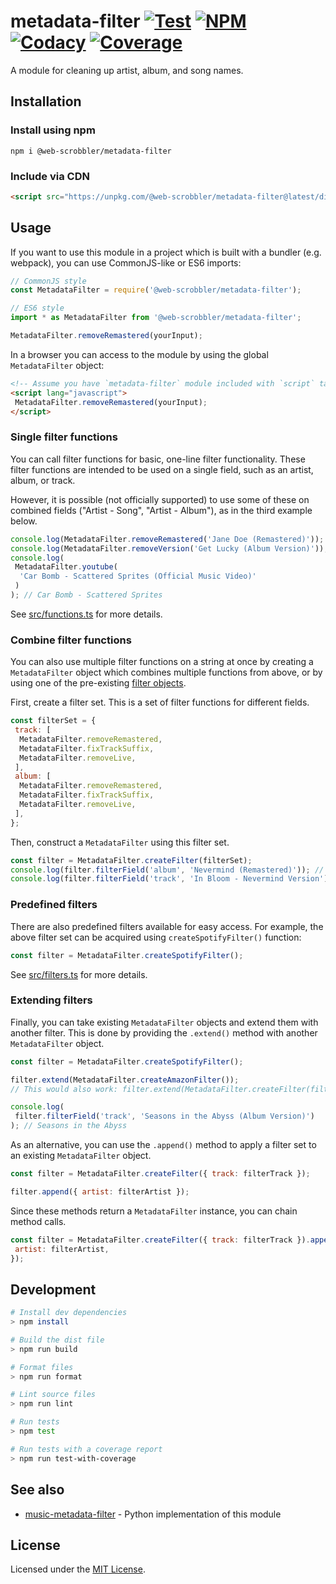 # metadata-filter [![Test][workflow-badge]][workflow] [![NPM][npm-badge]][npm] [![Codacy][codacy-badge]][codacy] [![Coverage][coverage-badge]][codacy]

A module for cleaning up artist, album, and song names.

## Installation

### Install using npm

```
npm i @web-scrobbler/metadata-filter
```

### Include via CDN

```html
<script src="https://unpkg.com/@web-scrobbler/metadata-filter@latest/dist/filter.min.js"></script>
```

## Usage

If you want to use this module in a project which is built with a bundler (e.g.
webpack), you can use CommonJS-like or ES6 imports:

```javascript
// CommonJS style
const MetadataFilter = require('@web-scrobbler/metadata-filter');

// ES6 style
import * as MetadataFilter from '@web-scrobbler/metadata-filter';

MetadataFilter.removeRemastered(yourInput);
```

In a browser you can access to the module by using the global `MetadataFilter`
object:

```html
<!-- Assume you have `metadata-filter` module included with `script` tag -->
<script lang="javascript">
 MetadataFilter.removeRemastered(yourInput);
</script>
```

### Single filter functions

You can call filter functions for basic, one-line filter functionality.
These filter functions are intended to be used on a single field, such as
an artist, album, or track.

However, it is possible (not officially supported) to use some of these on
combined fields ("Artist - Song", "Artist - Album"), as in the third example below.

```javascript
console.log(MetadataFilter.removeRemastered('Jane Doe (Remastered)')); // Jane Doe
console.log(MetadataFilter.removeVersion('Get Lucky (Album Version)')); // Get Lucky
console.log(
 MetadataFilter.youtube(
  'Car Bomb - Scattered Sprites (Official Music Video)'
 )
); // Car Bomb - Scattered Sprites
```

See [src/functions.ts](src/functions.ts) for more details.

### Combine filter functions

You can also use multiple filter functions on a string at once by creating a
`MetadataFilter` object which combines multiple functions from above,
or by using one of the pre-existing [filter objects](#predefined-filters).

First, create a filter set. This is a set of filter functions for different
fields.

```javascript
const filterSet = {
 track: [
  MetadataFilter.removeRemastered,
  MetadataFilter.fixTrackSuffix,
  MetadataFilter.removeLive,
 ],
 album: [
  MetadataFilter.removeRemastered,
  MetadataFilter.fixTrackSuffix,
  MetadataFilter.removeLive,
 ],
};
```

Then, construct a `MetadataFilter` using this filter set.

```javascript
const filter = MetadataFilter.createFilter(filterSet);
console.log(filter.filterField('album', 'Nevermind (Remastered)')); // Nevermind
console.log(filter.filterField('track', 'In Bloom - Nevermind Version')); // In Bloom (Nevermind Version)
```

### Predefined filters

There are also predefined filters available for easy access. For example,
the above filter set can be acquired using `createSpotifyFilter()` function:

```javascript
const filter = MetadataFilter.createSpotifyFilter();
```

See [src/filters.ts](src/filters.ts) for more details.

### Extending filters

Finally, you can take existing `MetadataFilter` objects and extend them with another filter.
This is done by providing the `.extend()` method with another `MetadataFilter` object.

```javascript
const filter = MetadataFilter.createSpotifyFilter();

filter.extend(MetadataFilter.createAmazonFilter());
// This would also work: filter.extend(MetadataFilter.createFilter(filterSet));

console.log(
 filter.filterField('track', 'Seasons in the Abyss (Album Version)')
); // Seasons in the Abyss
```

As an alternative, you can use the `.append()` method to apply a filter set to
an existing `MetadataFilter` object.

```javascript
const filter = MetadataFilter.createFilter({ track: filterTrack });

filter.append({ artist: filterArtist });
```

Since these methods return a `MetadataFilter` instance, you can chain method calls.

```javascript
const filter = MetadataFilter.createFilter({ track: filterTrack }).append({
 artist: filterArtist,
});
```

## Development

```sh
# Install dev dependencies
> npm install

# Build the dist file
> npm run build

# Format files
> npm run format

# Lint source files
> npm run lint

# Run tests
> npm test

# Run tests with a coverage report
> npm run test-with-coverage
```

## See also

- [music-metadata-filter] - Python implementation of this module

## License

Licensed under the [MIT License](LICENSE.md).

<!-- Badges -->

[workflow-badge]: https://img.shields.io/github/actions/workflow/status/web-scrobbler/metadata-filter/test.yml
[npm-badge]: https://img.shields.io/npm/v/@web-scrobbler/metadata-filter
[codacy-badge]: https://img.shields.io/codacy/grade/100b50dc21664ce6bc591c28b73d6892
[coverage-badge]: https://img.shields.io/codacy/coverage/100b50dc21664ce6bc591c28b73d6892

<!-- Related pages -->

[codacy]: https://app.codacy.com/gh/web-scrobbler/metadata-filter/dashboard
[npm]: https://www.npmjs.com/package/@web-scrobbler/metadata-filter
[workflow]: https://github.com/web-scrobbler/metadata-filter/actions/workflows/test.yml

<!-- Related projects -->

[music-metadata-filter]: https://github.com/djmattyg007/music-metadata-filter
